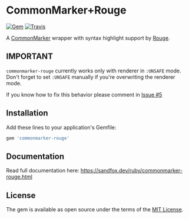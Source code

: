 # CommonMarker+Rouge

[![Gem](https://img.shields.io/gem/v/commonmarker-rouge.svg?maxAge=2592000)](https://rubygems.org/gems/commonmarker-rouge)
[![Travis](https://img.shields.io/travis/sandfoxme/commonmarker-rouge.svg?maxAge=2592000)](https://travis-ci.org/sandfoxme/commonmarker-rouge)

A [CommonMarker](https://rubygems.org/gems/commonmarker) wrapper with
syntax highlight support by [Rouge](https://rubygems.org/gems/rouge).

## IMPORTANT

`commonmarker-rouge` currently works only with renderer in `:UNSAFE` mode.
Don't forget to set `:UNSAFE` manually if you're overwriting the renderer mode.

If you know how to fix this behavior please comment in [Issue #5](https://github.com/sandfoxme/commonmarker-rouge/issues/5)

## Installation

Add these lines to your application's Gemfile:

```ruby
gem 'commonmarker-rouge'
```

## Documentation

Read full documentation here: <https://sandfox.dev/ruby/commonmarker-rouge.html>

## License

The gem is available as open source under the terms of the [MIT License](http://opensource.org/licenses/MIT).
